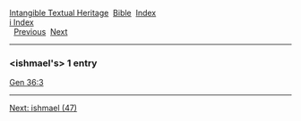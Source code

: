 [Intangible Textual Heritage](../../index)  [Bible](../index) 
[Index](index)   
[i Index](_i_)  
  [Previous](c05944)  [Next](c05946) 

------------------------------------------------------------------------

### &lt;ishmael's&gt; 1 entry

[Gen 36:3](../kjv/gen036.htm#003)  

------------------------------------------------------------------------

[Next: ishmael (47)](c05946)
